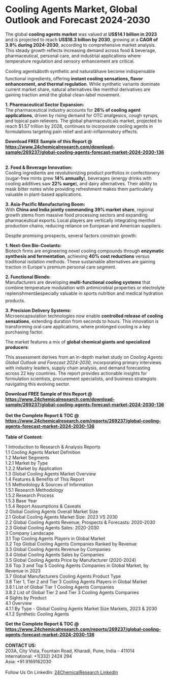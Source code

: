 <h1>Cooling Agents Market, Global Outlook and Forecast 2024-2030</h1><p>The global <strong>cooling agents market</strong> was valued at <strong>US$14.1 billion in 2023</strong> and is projected to reach <strong>US$18.3 billion by 2030</strong>, growing at a <strong>CAGR of 3.9% during 2024-2030</strong>, according to comprehensive market analysis. This steady growth reflects increasing demand across food &amp; beverage, pharmaceutical, personal care, and industrial applications where temperature regulation and sensory enhancement are critical.</p><p>Cooling agentsâboth synthetic and naturalâhave become indispensable functional ingredients, offering <strong>instant cooling sensations, flavor enhancement, and thermal regulation</strong>. While synthetic variants dominate current market share, natural alternatives like menthol derivatives are gaining traction amid the global clean-label movement.</p><p><strong>1. Pharmaceutical Sector Expansion:</strong><br>
The pharmaceutical industry accounts for <strong>28% of cooling agent applications</strong>, driven by rising demand for OTC analgesics, cough syrups, and topical pain relievers. The global pharmaceuticals market, projected to reach $1.57 trillion by 2028, continues to incorporate cooling agents in formulations targeting pain relief and anti-inflammatory effects.</p><div><b>Download FREE Sample of this Report @ 
            <a href="https://www.24chemicalresearch.com/download-sample/269237/global-cooling-agents-forecast-market-2024-2030-136">
            https://www.24chemicalresearch.com/download-sample/269237/global-cooling-agents-forecast-market-2024-2030-136</a></b></div><br><p><strong>2. Food &amp; Beverage Innovation:</strong><br>
Cooling ingredients are revolutionizing product portfolios in confectionery (sugar-free mints grew <strong>14% annually</strong>), beverages (energy drinks with cooling additives saw <strong>22% surge</strong>), and dairy alternatives. Their ability to mask bitter notes while providing refreshment makes them particularly valuable in plant-based applications.</p><p><strong>3. Asia-Pacific Manufacturing Boom:</strong><br>
With <strong>China and India jointly commanding 39% market share</strong>, regional growth stems from massive food processing sectors and expanding pharmaceutical exports. Local players are vertically integrating menthol production chains, reducing reliance on European and American suppliers.</p><p>Despite promising prospects, several factors constrain growth:</p><p><strong>1. Next-Gen Bio-Coolants:</strong><br>
Biotech firms are engineering novel cooling compounds through <strong>enzymatic synthesis and fermentation</strong>, achieving <strong>40% cost reductions</strong> versus traditional isolation methods. These sustainable alternatives are gaining traction in Europe's premium personal care segment.</p><p><strong>2. Functional Blends:</strong><br>
Manufacturers are developing <strong>multi-functional cooling systems</strong> that combine temperature modulation with antimicrobial properties or electrolyte replenishmentâespecially valuable in sports nutrition and medical hydration products.</p><p><strong>3. Precision Delivery Systems:</strong><br>
Microencapsulation technologies now enable <strong>controlled release of cooling sensations</strong>, extending duration from seconds to hours. This innovation is transforming oral care applications, where prolonged cooling is a key purchasing factor.</p><p>The market features a mix of <strong>global chemical giants and specialized producers</strong>:</p><p>This assessment derives from an in-depth market study on <em>Cooling Agents: Global Outlook and Forecast 2024-2030</em>, incorporating primary interviews with industry leaders, supply chain analysis, and demand forecasting across 22 key countries. The report provides actionable insights for formulation scientists, procurement specialists, and business strategists navigating this evolving sector.</p><div><b>Download FREE Sample of this Report @ 
            <a href="https://www.24chemicalresearch.com/download-sample/269237/global-cooling-agents-forecast-market-2024-2030-136">
            https://www.24chemicalresearch.com/download-sample/269237/global-cooling-agents-forecast-market-2024-2030-136</a></b></div><br><div><b>Get the Complete Report & TOC @ 
            <a href="https://www.24chemicalresearch.com/reports/269237/global-cooling-agents-forecast-market-2024-2030-136">
            https://www.24chemicalresearch.com/reports/269237/global-cooling-agents-forecast-market-2024-2030-136</a></b></div><br>
            <b>Table of Content:</b><p>1 Introduction to Research & Analysis Reports<br />
    1.1 Cooling Agents Market Definition<br />
    1.2 Market Segments<br />
        1.2.1 Market by Type<br />
        1.2.2 Market by Application<br />
    1.3 Global Cooling Agents Market Overview<br />
    1.4 Features & Benefits of This Report<br />
    1.5 Methodology & Sources of Information<br />
        1.5.1 Research Methodology<br />
        1.5.2 Research Process<br />
        1.5.3 Base Year<br />
        1.5.4 Report Assumptions & Caveats<br />
2 Global Cooling Agents Overall Market Size<br />
    2.1 Global Cooling Agents Market Size: 2023 VS 2030<br />
    2.2 Global Cooling Agents Revenue, Prospects & Forecasts: 2020-2030<br />
    2.3 Global Cooling Agents Sales: 2020-2030<br />
3 Company Landscape<br />
    3.1 Top Cooling Agents Players in Global Market<br />
    3.2 Top Global Cooling Agents Companies Ranked by Revenue<br />
    3.3 Global Cooling Agents Revenue by Companies<br />
    3.4 Global Cooling Agents Sales by Companies<br />
    3.5 Global Cooling Agents Price by Manufacturer (2020-2024)<br />
    3.6 Top 3 and Top 5 Cooling Agents Companies in Global Market, by Revenue in 2023<br />
    3.7 Global Manufacturers Cooling Agents Product Type<br />
    3.8 Tier 1, Tier 2 and Tier 3 Cooling Agents Players in Global Market<br />
        3.8.1 List of Global Tier 1 Cooling Agents Companies<br />
        3.8.2 List of Global Tier 2 and Tier 3 Cooling Agents Companies<br />
4 Sights by Product<br />
    4.1 Overview<br />
        4.1.1 By Type - Global Cooling Agents Market Size Markets, 2023 & 2030<br />
        4.1.2 Synthetic Cooling Agents<br />
    </p><div><b>Get the Complete Report & TOC @ 
            <a href="https://www.24chemicalresearch.com/reports/269237/global-cooling-agents-forecast-market-2024-2030-136">
            https://www.24chemicalresearch.com/reports/269237/global-cooling-agents-forecast-market-2024-2030-136</a></b></div><br><b>CONTACT US:</b><br>
            203A, City Vista, Fountain Road, Kharadi, Pune, India - 411014<br>
            International: +1(332) 2424 294<br>
            Asia: +91 9169162030 <br><br>
            Follow Us On LinkedIn: <a href="https://www.linkedin.com/company/24chemicalresearch/">24ChemicalResearch LinkedIn</a>